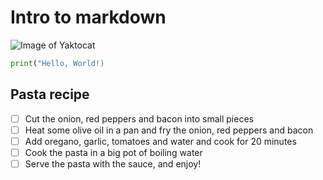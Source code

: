 # Intro to markdown
![Image of Yaktocat](https://octodex.github.com/images/yaktocat.png)
```python
print("Hello, World!)
```
## Pasta recipe
- [ ] Cut the onion, red peppers and bacon into small pieces
- [ ] Heat some olive oil in a pan and fry the onion, red peppers and bacon
- [ ] Add oregano, garlic, tomatoes and water and cook for 20 minutes
- [ ] Cook the pasta in a big pot of boiling water
- [ ] Serve the pasta with the sauce, and enjoy!
